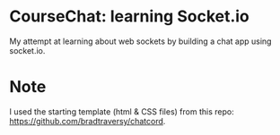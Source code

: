 # CourseChat: learning Socket.io
My attempt at learning about web sockets by building a chat app using socket.io. 
# Note
I used the starting template (html & CSS files) from this repo: https://github.com/bradtraversy/chatcord. 
